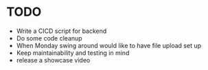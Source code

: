 # TODO

- Write a CICD script for backend
- Do some code cleanup
- When Monday swing around would like to have file upload set up
- Keep maintainability and testing in mind
- release a showcase video